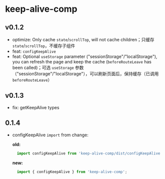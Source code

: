 # keep-alive-comp


## v0.1.2
- optimize: Only cache `state`/`scrollTop`, will not cache children；只缓存 `state`/`scrollTop`，不缓存子组件
- feat: `configKeepAlive`
- feat: Optional `useStorage` parameter ("sessionStorage"/"localStorage"), you can refresh the page and keep the cache (`beforeRouteLeave` has been called)；可选 `useStorage` 参数（"sessionStorage"/"localStorage"），可以刷新页面后，保持缓存（已调用`beforeRouteLeave`）


## v0.1.3
- fix: getKeepAlive types

## 0.1.4
- configKeepAlive `import` from change: 

  **old:**
  ```js
    import configKeepAlive from 'keep-alive-comp/dist/configKeepAlive';
  ```

  **new:**
  ```js 
    import { configKeepAlive } from 'keep-alive-comp';
  ```
